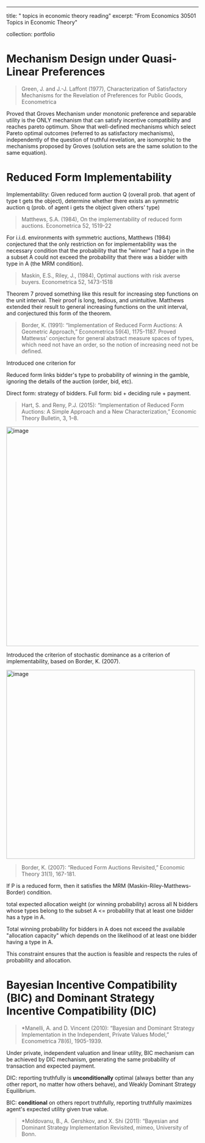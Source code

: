 ---
title: " topics in economic theory reading"
excerpt: "From Economics 30501 Topics in Economic Theory"

collection: portfolio


# Mechanism Design under Quasi-Linear Preferences

> Green, J. and J.-J. Laffont (1977), Characterization of Satisfactory Mechanisms for the Revelation of Preferences for Public Goods, Econometrica

Proved that Groves Mechanism under monotonic preference and separable utility is the ONLY mechanism that can satisfy incentive compatibility and reaches pareto optimum. Show that well-defined mechanisms which select Pareto optimal outcomes (referred to as satisfactory mechanisms), independently of the question of truthful revelation, are  isomorphic to the mechanisms proposed by Groves (solution sets are the same solution to the same equation).

# Reduced Form Implementability

Implementability: Given reduced form auction Q (overall prob. that agent of type t gets the object), determine whether there exists an symmetric auction q (prob. of agent i gets the object given others' type)

> Matthews, S.A. (1984), On the implementability of reduced form auctions. Econometrica 52, 1519-22

For i.i.d. environments with symmetric auctions, Matthews (1984) conjectured that the only restriction on for implementability was the necessary condition that the probability that the "winner" had a type in the a subset A could not exceed the probability that there was a bidder with type in A (the MRM condition). 

> Maskin, E.S., Riley, J., (1984), Optimal auctions with risk averse buyers. Econometrica 52, 1473-1518

Theorem 7 proved something like this result for increasing step functions on the unit interval. Their proof is long, tedious, and unintuitive. Matthews extended their result to general increasing functions on the unit interval, and conjectured this form of the theorem. 

> Border, K. (1991): “Implementation of Reduced Form Auctions: A Geometric Approach,” Econometrica 59(4), 1175-1187.
Proved Mattewss' conjecture for general abstract measure spaces of types, which need not have an order, so the notion of increasing need not be defined.

Introduced one criterion for 

Reduced form links bidder's type to probability of winning in the gamble, ignoring the details of the auction (order, bid, etc). 

Direct form: strategy of bidders. Full form: bid + deciding rule + payment. 

> Hart, S. and Reny, P.J. (2015): “Implementation of Reduced Form Auctions: A Simple Approach and a New Characterization,” Economic Theory Bulletin, 3, 1–8.

<img width="574" alt="image" src="https://github.com/user-attachments/assets/4405ed25-894a-46a5-8370-68520f49fbf9" />

Introduced the criterion of stochastic dominance as a criterion of implementability, based on Border, K. (2007).

<img width="494" alt="image" src="https://github.com/user-attachments/assets/633bb486-b274-4701-97e7-173ad77b7c6d" />

> Border, K. (2007): “Reduced Form Auctions Revisited,” Economic Theory 31(1), 167-181.

If P is a reduced form, then it satisfies the MRM (Maskin-Riley-Matthews-Border) condition.

total expected allocation weight (or winning probability) across all N bidders whose types belong to the subset A <= probability that at least one bidder has a type in A. 

Total winning probability for bidders in A does not exceed the available "allocation capacity" which depends on the likelihood of at least one bidder having a type in A.

This constraint ensures that the auction is feasible and respects the rules of probability and allocation.


# Bayesian Incentive Compatibility (BIC) and Dominant Strategy Incentive Compatibility (DIC)

> *Manelli, A. and D. Vincent (2010): “Bayesian and Dominant Strategy Implementation in the Independent, Private Values Model,” Econometrica 78(6), 1905-1939.

Under private, independent valuation and linear utility, BIC mechanism can be achieved by DIC mechanism, generating the same probability of transaction and expected payment.

DIC: reporting truthfully is **unconditionally** optimal (always better than any other report, no matter how others behave), and Weakly Dominant Strategy Equilibrium.

BIC: **conditional** on others report truthfully, reporting truthfully maximizes agent's expected utility given true value.

> *Moldovanu, B., A. Gershkov, and X. Shi (2011): “Bayesian and Dominant Strategy Implementation Revisited, mimeo, University of Bonn.





